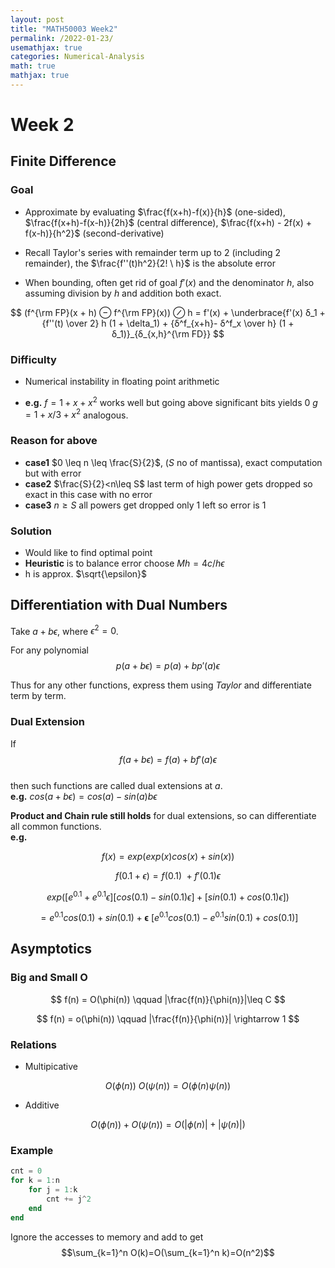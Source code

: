 ```yaml
---
layout: post
title: "MATH50003 Week2"
permalink: /2022-01-23/
usemathjax: true
categories: Numerical-Analysis
math: true
mathjax: true
---
```


# Week 2
## **Finite Difference** 

### **Goal**
- Approximate by evaluating $\frac{f(x+h)-f(x)}{h}$ (one-sided), $\frac{f(x+h)-f(x-h)}{2h}$ (central difference), $\frac{f(x+h) - 2f(x) + f(x-h)}{h^2}$ (second-derivative)

- Recall Taylor's series with remainder term up to 2 (including 2 remainder), 
the $\frac{f''(t)h^2}{2! \ h}$ is the absolute error

- When bounding, often get rid of goal $f'(x)$ and the denominator $h$, also assuming division by $h$ and addition both exact. 

$$
(f^{\rm FP}(x + h) ⊖ f^{\rm FP}(x)) ⊘ h = f'(x) + \underbrace{f'(x) δ_1 + {f''(t) \over 2} h (1 + \delta_1) + {δ^f_{x+h}- δ^f_x \over h} (1 + δ_1)}_{δ_{x,h}^{\rm FD}}
$$

### **Difficulty**
- Numerical instability in floating point arithmetic  

- **e.g.** $f=1+x+x^2$ works well but going above significant bits yields $0$
$g=1+x/3+x^2$ analogous.
### **Reason for above** 
- **case1** $0 \leq n \leq \frac{S}{2}$, ($S$ no of mantissa), exact computation but with error
- **case2** $\frac{S}{2}<n\leq S$  last term of high power gets dropped so exact in this case with no error
- **case3** $n \geq S$ all powers get dropped only 1 left so error is 1

### **Solution**

- Would like to find optimal point  
- **Heuristic** is to balance error choose $Mh =4c/h \epsilon$
- h is approx. $\sqrt{\epsilon}$

## **Differentiation with Dual Numbers**
Take $a+b\epsilon$, where $\epsilon ^2=0$.  

For any polynomial 
$$p(a+b\epsilon)=p(a)+bp'(a)\epsilon$$

Thus for any other functions, express them using *Taylor* and differentiate term by term.

### **Dual Extension**
If 
$$f(a+b\epsilon)=f(a)+bf'(a)\epsilon$$  
then such functions are called dual extensions at $a$.  
**e.g.** $cos(a+b\epsilon)=cos(a)-sin(a)b\epsilon$

**Product and Chain rule still holds** for dual extensions, so can differentiate all common functions.  
**e.g.**  

$$
f(x) = exp(exp(x)cos(x)+sin(x))
$$  

$$
f(0.1+\epsilon) = f(0.1) \ + f'(0.1)\epsilon 
$$  

$$
exp([e^{0.1}+e^{0.1}\epsilon][cos(0.1)-sin(0.1)\epsilon]+[sin(0.1)+cos(0.1)\epsilon]) 
$$  

$$
= e^{0.1} cos(0.1) +sin(0.1) + \mathbf{\epsilon} \ [e^{0.1}cos(0.1)-e^{0.1}sin(0.1)+cos(0.1)]
$$  


## **Asymptotics**

### **Big and Small O**  

$$
f(n) = O(\phi(n)) \qquad |\frac{f(n)}{\phi(n)}|\leq C
$$  
  
$$
f(n) = o(\phi(n)) \qquad |\frac{f(n)}{\phi(n)}| \rightarrow 1
$$  

### **Relations**
- Multipicative  

$$
O(\phi(n)) \ O(\psi(n)) = O(\phi(n)\psi(n))  $$  

- Additive
  
$$
O(\phi(n)) + O(\psi(n)) = O(|\phi(n)| + |\psi(n)|)
$$  

### **Example**
```julia
cnt = 0
for k = 1:n
    for j = 1:k
        cnt += j^2
    end
end
```
Ignore the accesses to memory and add to get
$$\sum_{k=1}^n O(k)=O(\sum_{k=1}^n k)=O(n^2)$$

